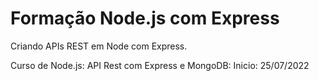 # Formação Node.js com Express

Criando APIs REST em Node com Express.

Curso de Node.js: API Rest com Express e MongoDB: Inicio: 25/07/2022